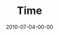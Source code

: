 ---
layout: message
category: message
series: "House Work"
title: "Time"
date: 2010-07-04-00-00
message_id: 627
sc-permalink-url: "http://soundcloud.com/crdschurch/time"
audio: "http://s3.amazonaws.com/crossroads-media/messages/audio/HouseWork04.mp3"
audio-duration: "39:59"
program: "http://s3.amazonaws.com/crossroads-media/documents/07-03-04-10Program.pdf"
description: "Chuck Mingo discusses how to line up our calendar with our passions."
video: "http://s3.amazonaws.com/crossroads-media/messages/video/HouseWork04.mp4"
video-duration: "40:04"
yt-embed-url: "//www.youtube.com/embed/LIiLf-5Dm4A"
video-image: "http://s3.amazonaws.com/crossroads-media/images/HouseWork04_Still.jpg"
tag: 
 - mingo
 - time
 - passion
 - house-work
explicit: false
---